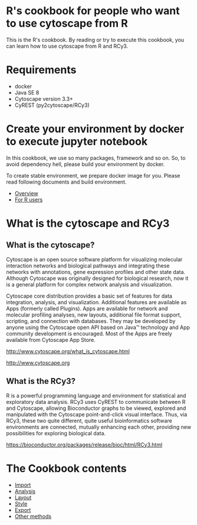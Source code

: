 # R's cookbook for people who want to use cytoscape from R

This is the R's cookbook. By reading or try to execute this cookbook, you can learn how to use cytoscape from R and RCy3.

# Requirements

- docker
- Java SE 8
- Cytoscape version 3.3+
- CyREST (py2cytoscape/RCy3)

# Create your environment by docker to execute jupyter notebook

In this cookbook, we use so many packages, framework and so on. So, to avoid dependency hell, please build your environment by docker.

To create stable environment, we prepare docker image for you. Please read following documents and build environment.
* [Overview](https://github.com/idekerlab/cyrest-examples/tree/master/docker)
* [For R users](https://github.com/idekerlab/cyrest-examples/tree/master/docker/R)

# What is the cytoscape and RCy3

## What is the cytoscape?

Cytoscape is an open source software platform for visualizing molecular interaction networks and biological pathways and integrating these networks with annotations, gene expression profiles and other state data. Although Cytoscape was originally designed for biological research, now it is a general platform for complex network analysis and visualization.

Cytoscape core distribution provides a basic set of features for data integration, analysis, and visualization.   Additional features are available as Apps (formerly called Plugins). Apps are available for network and molecular profiling analyses, new layouts, additional file format support, scripting, and connection with databases. They may be developed by anyone using the Cytoscape open API based on Java™ technology and App community development is encouraged. Most of the Apps are freely available from Cytoscape App Store.

http://www.cytoscape.org/what_is_cytoscape.html

http://www.cytoscape.org


## What is the RCy3?

R is a powerful programming language and environment for statistical and exploratory data analysis. RCy3 uses CyREST to communicate between R and Cytoscape, allowing Bioconductor graphs to be viewed, explored and manipulated with the Cytoscape point-and-click visual interface. Thus, via RCy3, these two quite different, quite useful bioinformatics software environments are connected, mutually enhancing each other, providing new possibilities for exploring biological data.

https://bioconductor.org/packages/release/bioc/html/RCy3.html


# The Cookbook contents

* [Import](https://github.com/idekerlab/cyrest-examples/blob/master/notebooks/cookbook/R-cookbook/Import.ipynb)
* [Analysis](https://github.com/idekerlab/cyrest-examples/blob/master/notebooks/cookbook/R-cookbook/Analysis.ipynb)
* [Layout](https://github.com/idekerlab/cyrest-examples/blob/master/notebooks/cookbook/R-cookbook/Layout.ipynb)
* [Style](https://github.com/idekerlab/cyrest-examples/blob/master/notebooks/cookbook/R-cookbook/Style.ipynb)
* [Export](https://github.com/idekerlab/cyrest-examples/blob/master/notebooks/cookbook/R-cookbook/Export.ipynb)
* [Other methods](https://github.com/idekerlab/cyrest-examples/blob/master/notebooks/cookbook/R-cookbook/Other%20useful%20methods.ipynb)
